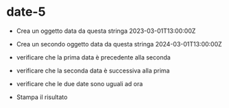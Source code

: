 # date-5
- Crea un oggetto data da questa stringa 2023-03-01T13:00:00Z

- Crea un secondo oggetto data da questa stringa 2024-03-01T13:00:00Z

- verificare che la prima data è precedente alla seconda

- verificare che la seconda data è successiva alla prima

- verificare che le due date sono uguali ad ora

- Stampa il risultato